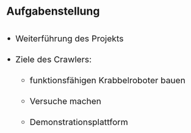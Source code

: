 # Aufgabenstellung

- Weiterführung des Projekts
- Ziele des Crawlers:
  - funktionsfähigen Krabbelroboter bauen
  - Versuche machen
  - Demonstrationsplattform

<style>
h1 {
    margin-top: 1em;
    margin-bottom: 1em;
}
ul li {
    line-height: 2.5em;
    font-size: 22px;
}
</style>
